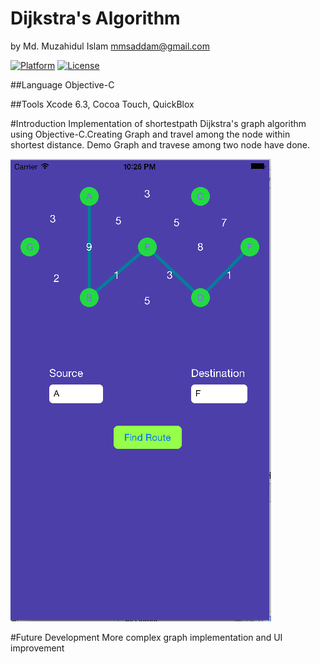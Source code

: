 # Dijkstra's Algorithm 
by Md. Muzahidul Islam <mmsaddam@gmail.com>

[![Platform](http://img.shields.io/badge/platform-ios-blue.svg?style=flat
             )](https://developer.apple.com/iphone/index.action)
[![License](http://img.shields.io/badge/license-MIT-lightgrey.svg?style=flat
            )](http://mit-license.org)



##Language
Objective-C

##Tools
Xcode 6.3, Cocoa Touch, QuickBlox

#Introduction
Implementation of shortestpath Dijkstra's graph algorithm using Objective-C.Creating Graph and travel among the node within shortest distance. Demo Graph and travese among two node have done.

![sample](screenshots/img1.png)

#Future Development
More complex graph implementation and UI improvement